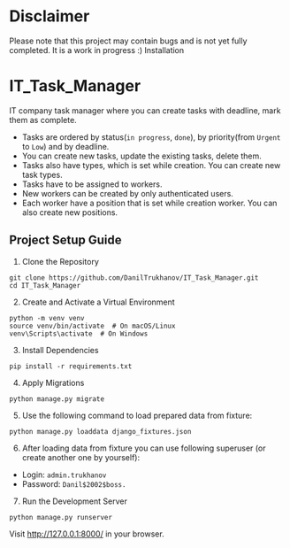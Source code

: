 # Disclaimer
Please note that this project may contain bugs and is not yet fully completed. It is a work in progress :)
Installation

# IT_Task_Manager
IT company task manager where you can create tasks with deadline, mark them as complete.
- Tasks are ordered by status(`in progress`, `done`), by priority(from `Urgent` to `Low`) and by deadline.
- You can create new tasks, update the existing tasks, delete them.
- Tasks also have types, which is set while creation. You can create new task types.
- Tasks have to be assigned to workers.
- New workers can be created by only authenticated users.
- Each worker have a position that is set while creation worker. You can also create new positions.


## Project Setup Guide
1. Clone the Repository


```
git clone https://github.com/DanilTrukhanov/IT_Task_Manager.git
cd IT_Task_Manager
```

2. Create and Activate a Virtual Environment
```
python -m venv venv
source venv/bin/activate  # On macOS/Linux
venv\Scripts\activate  # On Windows
```
3. Install Dependencies
```
pip install -r requirements.txt
```
4. Apply Migrations
```
python manage.py migrate
```
5. Use the following command to load prepared data from fixture:

`python manage.py loaddata django_fixtures.json`

6. After loading data from fixture you can use following superuser (or create another one by yourself):

  - Login: `admin.trukhanov`
  - Password: `Danil$2002$boss.`

7. Run the Development Server
```
python manage.py runserver
```
Visit http://127.0.0.1:8000/ in your browser.
